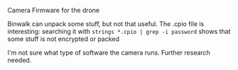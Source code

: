 Camera Firmware for the drone

Binwalk can unpack some stuff, but not that useful.
The .cpio file is interesting: searching it with ``strings *.cpio | grep -i password`` shows that some stuff is not encrypted or packed

I'm not sure what type of software the camera runs. Further research needed.

